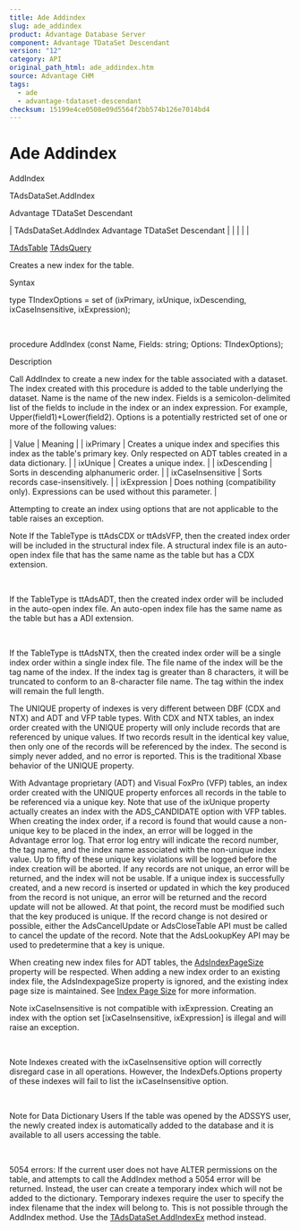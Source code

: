 ```yaml
---
title: Ade Addindex
slug: ade_addindex
product: Advantage Database Server
component: Advantage TDataSet Descendant
version: "12"
category: API
original_path_html: ade_addindex.htm
source: Advantage CHM
tags:
  - ade
  - advantage-tdataset-descendant
checksum: 15199e4ce0508e09d5564f2bb574b126e7014bd4
---
```


# Ade Addindex

AddIndex

TAdsDataSet.AddIndex

Advantage TDataSet Descendant

| TAdsDataSet.AddIndex  Advantage TDataSet Descendant |  |  |  |  |

[TAdsTable](ade_tadstable_7.md) [TAdsQuery](ade_tadsquery.md)

Creates a new index for the table.

Syntax

type TIndexOptions = set of (ixPrimary, ixUnique, ixDescending, ixCaseInsensitive, ixExpression);

 

procedure AddIndex (const Name, Fields: string; Options: TIndexOptions);

Description

Call AddIndex to create a new index for the table associated with a dataset. The index created with this procedure is added to the table underlying the dataset. Name is the name of the new index. Fields is a semicolon-delimited list of the fields to include in the index or an index expression. For example, Upper(field1)+Lower(field2). Options is a potentially restricted set of one or more of the following values:

| Value | Meaning |
| ixPrimary | Creates a unique index and specifies this index as the table's primary key. Only respected on ADT tables created in a data dictionary. |
| ixUnique | Creates a unique index. |
| ixDescending | Sorts in descending alphanumeric order. |
| ixCaseInsensitive | Sorts records case-insensitively. |
| ixExpression | Does nothing (compatibility only). Expressions can be used without this parameter. |

Attempting to create an index using options that are not applicable to the table raises an exception.

Note If the TableType is ttAdsCDX or ttAdsVFP, then the created index order will be included in the structural index file. A structural index file is an auto-open index file that has the same name as the table but has a CDX extension.

 

If the TableType is ttAdsADT, then the created index order will be included in the auto-open index file. An auto-open index file has the same name as the table but has a ADI extension.

 

If the TableType is ttAdsNTX, then the created index order will be a single index order within a single index file. The file name of the index will be the tag name of the index. If the index tag is greater than 8 characters, it will be truncated to conform to an 8-character file name. The tag within the index will remain the full length.

The UNIQUE property of indexes is very different between DBF (CDX and NTX) and ADT and VFP table types. With CDX and NTX tables, an index order created with the UNIQUE property will only include records that are referenced by unique values. If two records result in the identical key value, then only one of the records will be referenced by the index. The second is simply never added, and no error is reported. This is the traditional Xbase behavior of the UNIQUE property.

With Advantage proprietary (ADT) and Visual FoxPro (VFP) tables, an index order created with the UNIQUE property enforces all records in the table to be referenced via a unique key. Note that use of the ixUnique property actually creates an index with the ADS\_CANDIDATE option with VFP tables. When creating the index order, if a record is found that would cause a non-unique key to be placed in the index, an error will be logged in the Advantage error log. That error log entry will indicate the record number, the tag name, and the index name associated with the non-unique index value. Up to fifty of these unique key violations will be logged before the index creation will be aborted. If any records are not unique, an error will be returned, and the index will not be usable. If a unique index is successfully created, and a new record is inserted or updated in which the key produced from the record is not unique, an error will be returned and the record update will not be allowed. At that point, the record must be modified such that the key produced is unique. If the record change is not desired or possible, either the AdsCancelUpdate or AdsCloseTable API must be called to cancel the update of the record. Note that the AdsLookupKey API may be used to predetermine that a key is unique.

When creating new index files for ADT tables, the [AdsIndexPageSize](ade_adsindexpagesize.md) property will be respected. When adding a new index order to an existing index file, the AdsIndexpageSize property is ignored, and the existing index page size is maintained. See [Index Page Size](master_index_page_size.md) for more information.

Note ixCaseInsensitive is not compatible with ixExpression. Creating an index with the option set [ixCaseInsensitive, ixExpression] is illegal and will raise an exception.

 

Note Indexes created with the ixCaseInsensitive option will correctly disregard case in all operations. However, the IndexDefs.Options property of these indexes will fail to list the ixCaseInsensitive option.

 

Note for Data Dictionary Users If the table was opened by the ADSSYS user, the newly created index is automatically added to the database and it is available to all users accessing the table.

 

5054 errors: If the current user does not have ALTER permissions on the table, and attempts to call the AddIndex method a 5054 error will be returned. Instead, the user can create a temporary index which will not be added to the dictionary. Temporary indexes require the user to specify the index filename that the index will belong to. This is not possible through the AddIndex method. Use the [TAdsDataSet.AddIndexEx](ade_addindexex.md) method instead.
